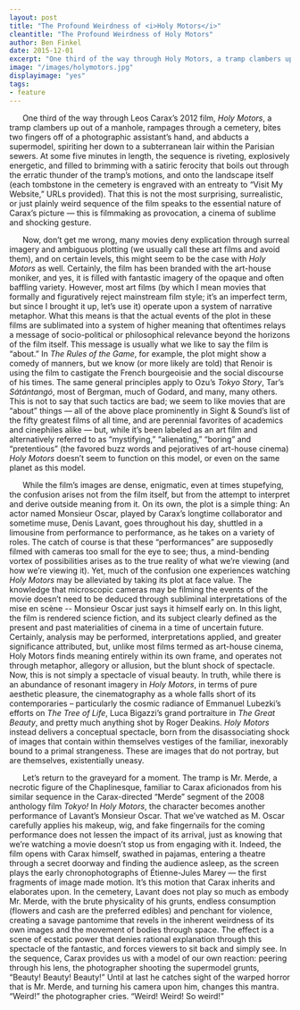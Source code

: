 ```yaml
---
layout: post
title: "The Profound Weirdness of <i>Holy Motors</i>"
cleantitle: "The Profound Weirdness of Holy Motors"
author: Ben Finkel
date: 2015-12-01
excerpt: "One third of the way through Holy Motors, a tramp clambers up out of a manhole, rampages through a cemetery, bites two fingers off of a photographic assistant’s hand, and abducts a supermodel; that this is not the most surprising sequence of the film speaks to the essential nature of Carax’s picture."
image: "/images/holymotors.jpg"
displayimage: "yes"
tags: 
- feature
---
```


&nbsp;&nbsp;&nbsp;&nbsp;&nbsp;&nbsp;One third of the way through Leos Carax’s 2012 film, *Holy Motors*, a tramp clambers up out of a manhole, rampages through a cemetery, bites two fingers off of a photographic assistant’s hand, and abducts a supermodel, spiriting her down to a subterranean lair within the Parisian sewers.  At some five minutes in length, the sequence is riveting, explosively energetic, and filled to brimming with a satiric ferocity that boils out through the erratic thunder of the tramp’s motions, and onto the landscape itself (each tombstone in the cemetery is engraved with an entreaty to “Visit My Website,” URLs provided).  That this is not the most surprising, surrealistic, or just plainly weird sequence of the film speaks to the essential nature of Carax’s picture — this is filmmaking as provocation, a cinema of sublime and shocking gesture.


&nbsp;&nbsp;&nbsp;&nbsp;&nbsp;&nbsp;Now, don’t get me wrong, many movies deny explication through surreal imagery and ambiguous plotting (we usually call these art films and avoid them), and on certain levels, this might seem to be the case with *Holy Motors* as well.  Certainly, the film has been branded with the art-house moniker, and yes, it is filled with fantastic imagery of the opaque and often baffling variety.  However, most art films (by which I mean movies that formally and figuratively reject mainstream film style; it’s an imperfect term, but since I brought it up, let’s use it) operate upon a system of narrative metaphor.  What this means is that the actual events of the plot in these films are sublimated into a system of higher meaning that oftentimes relays a message of socio-political or philosophical relevance beyond the horizons of the film itself.  This message is usually what we like to say the film is “about.”  In *The Rules of the Game*, for example, the plot might show a comedy of manners, but we know (or more likely are told) that Renoir is using the film to castigate the French bourgeoisie and the social discourse of his times.  The same general principles apply to Ozu’s *Tokyo Story*, Tar’s *Sátántangó*, most of Bergman, much of Godard, and many, many others.  This is not to say that such tactics are bad; we seem to like movies that are “about” things — all of the above place prominently in Sight & Sound’s list of the fifty greatest films of all time, and are perennial favorites of academics and cinephiles alike — but, while it’s been labeled as an art film and alternatively referred to as “mystifying,” “alienating,” “boring” and “pretentious” (the favored buzz words and pejoratives of art-house cinema) *Holy Motors* doesn’t seem to function on this model, or even on the same planet as this model.


&nbsp;&nbsp;&nbsp;&nbsp;&nbsp;&nbsp;While the film’s images are dense, enigmatic, even at times stupefying, the confusion arises not from the film itself, but from the attempt to interpret and derive outside meaning from it.  On its own, the plot is a simple thing: An actor named Monsieur Oscar, played by Carax’s longtime collaborator and sometime muse, Denis Lavant, goes throughout his day, shuttled in a limousine from performance to performance, as he takes on a variety of roles.  The catch of course is that these “performances” are supposedly filmed with cameras too small for the eye to see; thus, a mind-bending vortex of possibilities arises as to the true reality of what we’re viewing (and how we’re viewing it).  Yet, much of the confusion one experiences watching *Holy Motors* may be alleviated by taking its plot at face value.  The knowledge that microscopic cameras may be filming the events of the movie doesn’t need to be deduced through subliminal interpretations of the mise en scène -- Monsieur Oscar just says it himself early on.  In this light, the film is rendered science fiction, and its subject clearly defined as the present and past materialities of cinema in a time of uncertain future.  Certainly, analysis may be performed, interpretations applied, and greater significance attributed, but, unlike most films termed as art-house cinema, Holy Motors finds meaning entirely within its own frame, and operates not through metaphor, allegory or allusion, but the blunt shock of spectacle.  Now, this is not simply a spectacle of visual beauty.  In truth, while there is an abundance of resonant imagery in *Holy Motors*, in terms of pure aesthetic pleasure, the cinematography as a whole falls short of its contemporaries – particularly the cosmic radiance of Emmanuel Lubezki’s efforts on *The Tree of Life*, Luca Bigazzi’s grand portraiture in *The Great Beauty*, and pretty much anything shot by Roger Deakins.  *Holy Motors* instead delivers a conceptual spectacle, born from the disassociating shock of images that contain within themselves vestiges of the familiar, inexorably bound to a primal strangeness.  These are images that do not portray, but are themselves, existentially uneasy.  


&nbsp;&nbsp;&nbsp;&nbsp;&nbsp;&nbsp;Let’s return to the graveyard for a moment.  The tramp is Mr. Merde, a necrotic figure of the Chaplinesque, familiar to Carax aficionados from his similar sequence in the Carax-directed “Merde” segment of the 2008 anthology film *Tokyo!*  In *Holy Motors*, the character becomes another performance of Lavant’s Monsieur Oscar.  That we’ve watched as M. Oscar carefully applies his makeup, wig, and fake fingernails for the coming performance does not lessen the impact of its arrival, just as knowing that we’re watching a movie doesn’t stop us from engaging with it.  Indeed, the film opens with Carax himself, swathed in pajamas, entering a theatre through a secret doorway and finding the audience asleep, as the screen plays the early chronophotographs of Étienne-Jules Marey — the first fragments of image made motion.  It’s this motion that Carax inherits and elaborates upon.  In the cemetery, Lavant does not play so much as embody Mr. Merde, with the brute physicality of his grunts, endless consumption (flowers and cash are the preferred edibles) and penchant for violence, creating a savage pantomime that revels in the inherent weirdness of its own images and the movement of bodies through space.  The effect is a scene of ecstatic power that denies rational explanation through this spectacle of the fantastic, and forces viewers to sit back and simply see.  In the sequence, Carax provides us with a model of our own reaction: peering through his lens, the photographer shooting the supermodel grunts, “Beauty! Beauty! Beauty!”  Until at last he catches sight of the warped horror that is Mr. Merde, and turning his camera upon him, changes this mantra.  “Weird!” the photographer cries. “Weird! Weird! So weird!”
